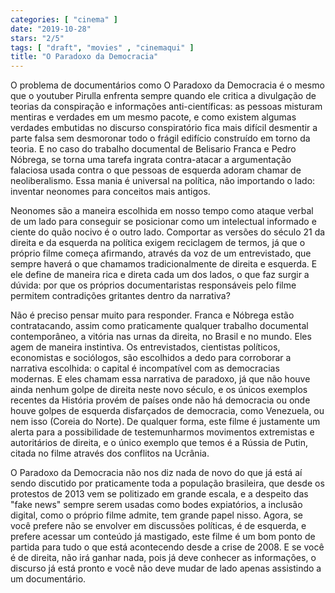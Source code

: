 ```yaml
---
categories: [ "cinema" ]
date: "2019-10-28"
stars: "2/5"
tags: [ "draft", "movies" , "cinemaqui" ]
title: "O Paradoxo da Democracia"
---
```

O problema de documentários como O Paradoxo da Democracia é o mesmo que
o youtuber Pirulla enfrenta sempre quando ele critica a divulgação de
teorias da conspiração e informações anti-científicas: as pessoas
misturam mentiras e verdades em um mesmo pacote, e como existem algumas
verdades embutidas no discurso conspiratório fica mais difícil desmentir
a parte falsa sem desmoronar todo o frágil edifício construído
em torno da teoria. E no caso do trabalho documental de Belisario
Franca e Pedro Nóbrega, se torna uma tarefa ingrata contra-atacar a
argumentação falaciosa usada contra o que pessoas de esquerda adoram
chamar de neoliberalismo. Essa mania é universal na política, não
importando o lado: inventar neonomes para conceitos mais antigos.

Neonomes são a maneira escolhida em nosso tempo como ataque verbal de um
lado para conseguir se posicionar como um intelectual informado e ciente
do quão nocivo é o outro lado. Comportar as versões do século 21 da
direita e da esquerda na política exigem reciclagem de termos, já que o
próprio filme começa afirmando, através da voz de um entrevistado, que
sempre haverá o que chamamos tradicionalmente de direita e esquerda. E
ele define de maneira rica e direta cada um dos lados, o que faz surgir
a dúvida: por que os próprios documentaristas responsáveis pelo filme
permitem contradições gritantes dentro da narrativa?

Não é preciso pensar muito para responder. Franca e Nóbrega estão
contratacando, assim como praticamente qualquer trabalho documental
contemporâneo, a vitória nas urnas da direita, no Brasil e no
mundo. Eles agem de maneira instintiva. Os entrevistados, cientistas
políticos, economistas e sociólogos, são escolhidos a dedo para
corroborar a narrativa escolhida: o capital é incompatível com as
democracias modernas. E eles chamam essa narrativa de paradoxo, já
que não houve ainda nenhum golpe de direita neste novo século, e os
únicos exemplos recentes da História provém de países onde não há
democracia ou onde houve golpes de esquerda disfarçados de democracia,
como Venezuela, ou nem isso (Coreia do Norte). De qualquer forma, este
filme é justamente um alerta para a possibilidade de testemunharmos
movimentos extremistas e autoritários de direita, e o único exemplo
que temos é a Rússia de Putin, citada no filme através dos conflitos
na Ucrânia.

O Paradoxo da Democracia não nos diz nada de novo do que já está aí
sendo discutido por praticamente toda a população brasileira, que desde
os protestos de 2013 vem se politizado em grande escala, e a despeito
das "fake news" sempre serem usadas como bodes expiatórios, a inclusão
digital, como o próprio filme admite, tem grande papel nisso. Agora, se
você prefere não se envolver em discussões políticas, é de esquerda,
e prefere acessar um conteúdo já mastigado, este filme é um bom ponto
de partida para tudo o que está acontecendo desde a crise de 2008. E
se você é de direita, não irá ganhar nada, pois já deve conhecer
as informações, o discurso já está pronto e você não deve mudar
de lado apenas assistindo a um documentário.
